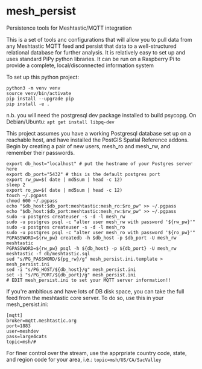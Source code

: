 # mesh_persist
Persistence tools for Meshtastic/MQTT integration

This is a set of tools anc configurations that will allow you to pull data from any Meshtastic MQTT feed
and persist that data to a well-structured relational database for further analysis.  It is relatively
easy to set up and uses standard PiPy python libraries.
It can be run on a Raspberry Pi to provide a complete, local/disconnected information system

To set up this python project:
```
python3 -m venv venv
source venv/bin/activate
pip install --upgrade pip
pip install -e .
```
n.b. you will need the postgresql dev package installed to build psycopg.  On Debian/Ubuntu:
`apt get install libpq-dev`

This project assumes you have a working Postgresql database set up on a reachable host, and have installed the PostGIS
Spatial Reference addons.  Begin by creating a pair of new users, mesh_ro and mesh_rw, and remember their passwords.
```
export db_host="localhost" # put the hostname of your Postgres server here
export db_port="5432" # this is the default postgres port
export rw_pw=$( date | md5sum | head -c 12)
sleep 2
export ro_pw=$( date | md5sum | head -c 12)
touch ~/.pgpass
chmod 600 ~/.pgpass
echo "$db_host:$db_port:meshtastic:mesh_ro:$ro_pw" >> ~/.pgpass
echo "$db_host:$db_port:meshtastic:mesh_rw:$rw_pw" >> ~/.pgpass
sudo -u postgres createuser -s -d -l mesh_rw
sudo -u postgres psql -c "alter user mesh_rw with password '${rw_pw}'"
sudo -u postgres createuser -s -d -l mesh_ro
sudo -u postgres psql -c "alter user mesh_ro with password '${ro_pw}'"
PGPASSWORD=${rw_pw} createdb -h $db_host -p $db_port -U mesh_rw meshtastic
PGPASSWORD=${rw_pw} psql -h ${db_host} -p ${db_port} -U mesh_rw meshtastic -f db/meshtastic.sql
sed "s/PG_PASSWORD/${pg_rw}/g" mesh_persist.ini.template > mesh_persist.ini
sed -i "s/PG_HOST/${db_host}/g" mesh_persist.ini
set -i "s/PG_PORT/${db_port}/g" mesh_persist.ini
# EDIT mesh_persist.ini to set your MQTT server information!!
```

If you're ambitious and have lots of DB disk space, you can take the full feed from the meshtastic core server.
To do so, use this in your mesh_persist.ini:
```
[mqtt]
broker=mqtt.meshtastic.org
port=1883
user=meshdev
pass=large4cats
topic=msh/#
```
For finer control over the stream, use the apprpriate country code, state, and region code for your area, i.e.:
`topic=msh/US/CA/SacValley`

